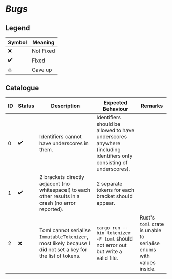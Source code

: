 # *Bugs*

## Legend

| Symbol | Meaning |
| ------ | ------- |
| ❌ | Not Fixed |
| ✔️ | Fixed |
| 🔥 | Gave up |

## Catalogue

| ID | Status | Description | Expected Behaviour | Remarks |
| -- | ------ | ----------- | ------------------ | ------- |
| 0 | ✔️ | Identifiers cannot have underscores in them. | Identifiers should be allowed to have underscores anywhere (including identifiers only consisting of underscores). |
| 1 | ✔️ | 2 brackets directly adjacent (no whitespace!) to each other results in a crash (no error reported). | 2 separate tokens for each bracket should appear. |
| 2 | ❌ | Toml cannot serialise `ImmutableTokenizer`, most likely because I did not set a key for the list of tokens. | `cargo run --bin tokenizer -F toml` should not error out but write a valid file. | Rust's `toml` crate is unable to serialise enums with values inside. |
